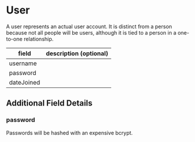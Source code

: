 # User

A user represents an actual user account.  It is distinct from a person because not all people will be users, although it is tied to a person in a one-to-one relationship.

| field        | description (optional)
|--------------|-------------------------------------------
| username     |
| password     |
| dateJoined   |


## Additional Field Details

### password

Passwords will be hashed with an expensive bcrypt.
